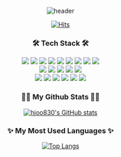 <div align="center"> 
  
  ![header](https://capsule-render.vercel.app/api?type=waving&color=97c4ff&height=200&text=Welcome%20to%20Hyoju’s%20GitHub!&animation=fadeIn&fontSize=50&fontAlignY=35)
  
  [![Hits](https://hits.seeyoufarm.com/api/count/incr/badge.svg?url=https%3A%2F%2Fgithub.com%2Fhjoo830&count_bg=%23555555&title_bg=%23000000&icon=github.svg&icon_color=%23E7E7E7&title=hits&edge_flat=false)](https://hits.seeyoufarm.com)
  
  <h3>🛠 Tech Stack 🛠</h3>
  <p align="center">
    <img src="https://img.shields.io/badge/Python-3776AB?style=flat&logo=Python&logoColor=white"/></a>
    <img src="https://img.shields.io/badge/Java-007396?style=flat&logo=Java&logoColor=white"/></a>
    <img src="https://img.shields.io/badge/C-A8B9CC?style=flat&logo=C&logoColor=white"/></a>
    <img src="https://img.shields.io/badge/C++-00599C?style=flat&logo=C++&logoColor=white"/></a>
    <img src="https://img.shields.io/badge/MySQL-4479A1?style=flat&logo=MySQL&logoColor=white"/></a>
    <img src="https://img.shields.io/badge/Oracle-F80000?style=flat&logo=Oracle&logoColor=white"/></a>
    <img src="https://img.shields.io/badge/Git-F05032?style=flat&logo=Git&logoColor=white"/></a>
    <img src="https://img.shields.io/badge/GitHub-181717?style=flat&logo=GitHub&logoColor=white"/></a>
    <img src="https://img.shields.io/badge/Sourcetree-0052CC?style=flat&logo=Sourcetree&logoColor=white"/></a><br>
    <img src="https://img.shields.io/badge/Visual Studio-5C2D91?style=flat&logo=Visual Studio&logoColor=white"/></a>
    <img src="https://img.shields.io/badge/Visual Studio Code-007ACC?style=flat&logo=Visual Studio Code&logoColor=white"/></a>
    <img src="https://img.shields.io/badge/Android Studio-3DDC84?style=flat&logo=AndroidStudio&logoColor=white"/></a>
    <img src="https://img.shields.io/badge/Figma-F24E1E?style=flat&logo=Figma&logoColor=white"/></a>
    <img src="https://img.shields.io/badge/Discord-5865F2?style=flat&logo=Discord&logoColor=white"/></a><br>
    <img src="https://img.shields.io/badge/React-61DAFB?style=flat&logo=React&logoColor=white"/></a>
    <img src="https://img.shields.io/badge/React Native-61DAFB?style=flat&logo=React&logoColor=white"/></a>
    <img src="https://img.shields.io/badge/JavaScript-F7DF1E?style=flat&logo=JavaScript&logoColor=white"/></a>
    <img src="https://img.shields.io/badge/HTML5-E34F26?style=flat&logo=HTML5&logoColor=white"/></a>
    <img src="https://img.shields.io/badge/CSS3-1572B6?style=flat&logo=CSS3&logoColor=white"/></a>
    <img src="https://img.shields.io/badge/Markdown-000000?style=flat&logo=Markdown&logoColor=white"/></a>
  </p>

  <h3>👩‍💻 My Github Stats 👩‍💻</h3>
  
  [![hjoo830's GitHub stats](https://github-readme-stats.vercel.app/api?username=hjoo830&hide_title=true&show_icons=true&include_all_commits=true&theme=transparent&height=150)](https://github.com/anuraghazra/github-readme-stats)
  
  <h3>✨ My Most Used Languages ✨</h3>
  
  [![Top Langs](https://github-readme-stats.vercel.app/api/top-langs/?username=hjoo830&layout=compact&theme=transparent&height=150)](https://github.com/anuraghazra/github-readme-stats)



</div>




<!--
**hjoo830/hjoo830** is a ✨ _special_ ✨ repository because its `README.md` (this file) appears on your GitHub profile.

Here are some ideas to get you started:

- 🔭 I’m currently working on ...
- 🌱 I’m currently learning ...
- 👯 I’m looking to collaborate on ...
- 🤔 I’m looking for help with ...
- 💬 Ask me about ...
- 📫 How to reach me: ...
- 😄 Pronouns: ...
- ⚡ Fun fact: ...
-->
